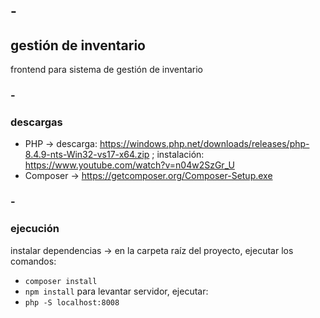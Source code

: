 ## -
##  gestión de inventario
frontend para sistema de gestión de inventario
### -
### descargas
* PHP -> descarga: https://windows.php.net/downloads/releases/php-8.4.9-nts-Win32-vs17-x64.zip ; instalación: https://www.youtube.com/watch?v=n04w2SzGr_U
* Composer -> https://getcomposer.org/Composer-Setup.exe
### -
### ejecución
instalar dependencias -> en la carpeta raíz del proyecto, ejecutar los comandos:
* ``composer install``
* ``npm install`` 
para levantar servidor, ejecutar:
* ``php -S localhost:8008``

